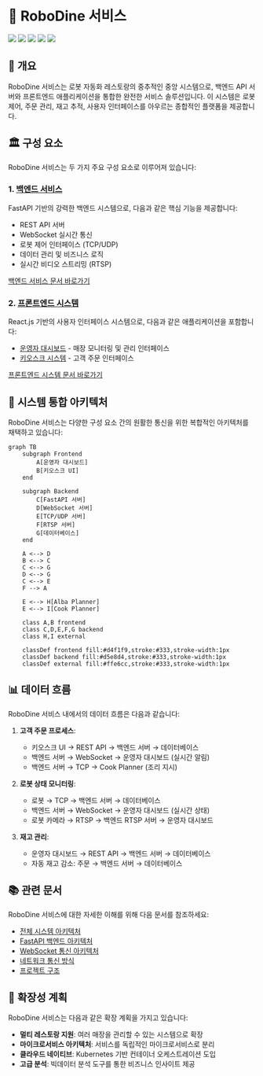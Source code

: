 # 🚀 RoboDine 서비스

![](https://img.shields.io/badge/Python-3.8+-blue) ![](https://img.shields.io/badge/FastAPI-0.68.0-green) ![](https://img.shields.io/badge/React-17.0.2-blue) ![](https://img.shields.io/badge/SQLite-3.36-orange) ![](https://img.shields.io/badge/WebSocket-4.0-purple)

## 📌 개요

RoboDine 서비스는 로봇 자동화 레스토랑의 중추적인 중앙 시스템으로, 백엔드 API 서버와 프론트엔드 애플리케이션을 통합한 완전한 서비스 솔루션입니다. 이 시스템은 로봇 제어, 주문 관리, 재고 추적, 사용자 인터페이스를 아우르는 종합적인 플랫폼을 제공합니다.

## 🏛️ 구성 요소

RoboDine 서비스는 두 가지 주요 구성 요소로 이루어져 있습니다:

### 1. [백엔드 서비스](backend)

FastAPI 기반의 강력한 백엔드 시스템으로, 다음과 같은 핵심 기능을 제공합니다:
- REST API 서버
- WebSocket 실시간 통신
- 로봇 제어 인터페이스 (TCP/UDP)
- 데이터 관리 및 비즈니스 로직
- 실시간 비디오 스트리밍 (RTSP)

[백엔드 서비스 문서 바로가기](backend/README.md)

### 2. [프론트엔드 시스템](frontend)

React.js 기반의 사용자 인터페이스 시스템으로, 다음과 같은 애플리케이션을 포함합니다:
- [운영자 대시보드](frontend/operator) - 매장 모니터링 및 관리 인터페이스
- [키오스크 시스템](frontend/kiosk) - 고객 주문 인터페이스

[프론트엔드 시스템 문서 바로가기](frontend/README.md)

## 🔄 시스템 통합 아키텍처

RoboDine 서비스는 다양한 구성 요소 간의 원활한 통신을 위한 복합적인 아키텍처를 채택하고 있습니다:

```mermaid
graph TB
    subgraph Frontend
        A[운영자 대시보드] 
        B[키오스크 UI]
    end
    
    subgraph Backend
        C[FastAPI 서버]
        D[WebSocket 서버]
        E[TCP/UDP 서버]
        F[RTSP 서버]
        G[데이터베이스]
    end
    
    A <--> D
    B <--> C
    C <--> G
    D <--> G
    C <--> E
    F --> A
    
    E <--> H[Alba Planner]
    E <--> I[Cook Planner]
    
    class A,B frontend
    class C,D,E,F,G backend
    class H,I external
    
    classDef frontend fill:#d4f1f9,stroke:#333,stroke-width:1px
    classDef backend fill:#d5e8d4,stroke:#333,stroke-width:1px
    classDef external fill:#ffe6cc,stroke:#333,stroke-width:1px
```

## 📊 데이터 흐름

RoboDine 서비스 내에서의 데이터 흐름은 다음과 같습니다:

1. **고객 주문 프로세스**:
   - 키오스크 UI → REST API → 백엔드 서버 → 데이터베이스
   - 백엔드 서버 → WebSocket → 운영자 대시보드 (실시간 알림)
   - 백엔드 서버 → TCP → Cook Planner (조리 지시)

2. **로봇 상태 모니터링**:
   - 로봇 → TCP → 백엔드 서버 → 데이터베이스
   - 백엔드 서버 → WebSocket → 운영자 대시보드 (실시간 상태)
   - 로봇 카메라 → RTSP → 백엔드 RTSP 서버 → 운영자 대시보드

3. **재고 관리**:
   - 운영자 대시보드 → REST API → 백엔드 서버 → 데이터베이스
   - 자동 재고 감소: 주문 → 백엔드 서버 → 데이터베이스

   

## 📚 관련 문서

RoboDine 서비스에 대한 자세한 이해를 위해 다음 문서를 참조하세요:

- [전체 시스템 아키텍처](../docs/architecture.md)
- [FastAPI 백엔드 아키텍처](../docs/fastapi_architecture.md)
- [WebSocket 통신 아키텍처](../docs/websocket_architecture.md)
- [네트워크 통신 방식](../docs/network_communication.md)
- [프로젝트 구조](../docs/project_structure.md)

## 🚀 확장성 계획

RoboDine 서비스는 다음과 같은 확장 계획을 가지고 있습니다:

- **멀티 레스토랑 지원**: 여러 매장을 관리할 수 있는 시스템으로 확장
- **마이크로서비스 아키텍처**: 서비스를 독립적인 마이크로서비스로 분리
- **클라우드 네이티브**: Kubernetes 기반 컨테이너 오케스트레이션 도입
- **고급 분석**: 빅데이터 분석 도구를 통한 비즈니스 인사이트 제공 